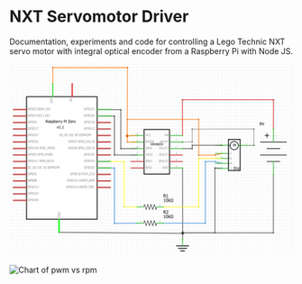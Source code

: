 # NXT Servomotor Driver
Documentation, experiments and code for controlling a Lego Technic NXT servo motor with integral optical encoder from a Raspberry Pi with Node JS.

![Schematic](docs/test_circuit_schematic_v1.png?raw=true "Schematic")

![Chart of pwm vs rpm](docs/nxt_servomotor_pwm_vs_rpm?raw=true "PWM vs RPM")
